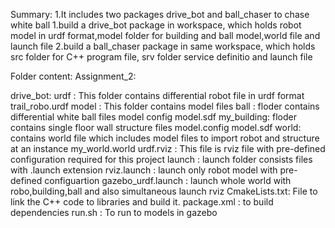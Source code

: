Summary:
1.It includes two packages drive_bot and ball_chaser to chase white ball 
1.build a drive_bot package in workspace, which holds robot model in urdf format,model folder for building and ball model,world file and launch file
2.build a ball_chaser package in same workspace, which holds src folder for C++ program file, srv folder service definitio and launch file

Folder content: Assignment_2:
  
 drive_bot:
    urdf : This folder contains differential robot file in urdf format
       trail_robo.urdf
    model : This folder contains model files 
        ball : floder contains differential white ball files
            model config
            model.sdf
        my_building: floder contains single floor wall structure files
            model.config
            model.sdf
    world: contains world file which includes model files to import robot and structure at an instance
        my_world.world
    urdf.rviz : This file is rviz file with pre-defined configuration required for this project
    launch : launch folder consists files with .launch extension 
      rviz.launch : launch only robot model with pre-defined configuartion
      gazebo_urdf.launch : launch whole world with robo,building,ball and also simultaneous launch rviz
    CmakeLists.txt: File to link the C++ code to libraries and build it.
    package.xml : to build dependencies
    run.sh : To run to models in gazebo
